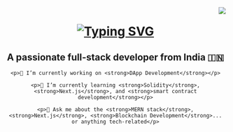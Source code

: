<img align="right" src="https://visitor-badge.laobi.icu/badge?page_id=PaiGoManh.PaiGoManh" />

<h1 align="center">
    <a href="https://git.io/typing-svg">
        <img src="https://readme-typing-svg.demolab.com?font=Fira+Code&size=30&duration=3000&pause=1000&color=29F6DF&background=FDFAFC1A&center=true&vCenter=true&width=435&lines=Hi+There!+%F0%9F%91%8B+;I'm+Rahul+Sajeevan+" alt="Typing SVG" />
    </a>
</h1>

<div align="center">
    <h2>A passionate full-stack developer from India 🇮🇳</h2>
    
    <p>🔭 I’m currently working on <strong>DApp Development</strong></p>
    
    <p>🌱 I’m currently learning <strong>Solidity</strong>, <strong>Next.js</strong>, and <strong>smart contract development</strong></p>
    
    <p>💬 Ask me about the <strong>MERN stack</strong>, <strong>Next.js</strong>, <strong>Blockchain Development</strong>... or anything tech-related</p>
    
</div>



